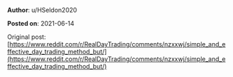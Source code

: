 **Author**: u/HSeldon2020

**Posted on**: 2021-06-14

Original post: [https://www.reddit.com/r/RealDayTrading/comments/nzxxwj/simple_and_effective_day_trading_method_but/](https://www.reddit.com/r/RealDayTrading/comments/nzxxwj/simple_and_effective_day_trading_method_but/)

